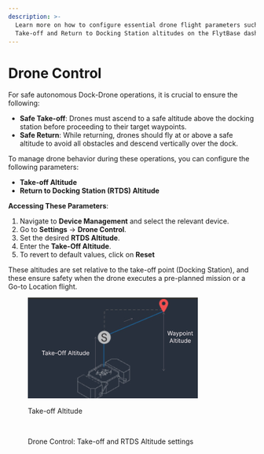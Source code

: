 ```yaml
---
description: >-
  Learn more on how to configure essential drone flight parameters such as
  Take-off and Return to Docking Station altitudes on the FlytBase dashboard.
---
```


# Drone Control

For safe autonomous Dock-Drone operations, it is crucial to ensure the following:

* **Safe Take-off**: Drones must ascend to a safe altitude above the docking station before proceeding to their target waypoints.
* **Safe Return**: While returning, drones should fly at or above a safe altitude to avoid all obstacles and descend vertically over the dock.

To manage drone behavior during these operations, you can configure the following parameters:

* **Take-off Altitude**
* **Return to Docking Station (RTDS) Altitude**

**Accessing These Parameters**:

1. Navigate to **Device Management** and select the relevant device.
2. Go to **Settings** -> **Drone Control**.
3. Set the desired **RTDS Altitude**.
4. Enter the **Take-Off Altitude**.&#x20;
5. To revert to default values, click on **Reset**

These altitudes are set relative to the take-off point (Docking Station), and these ensure safety when the drone executes a pre-planned mission or a Go-to Location flight.

<figure><img src="../../../../.gitbook/assets/image (104).png" alt=""><figcaption><p>Take-off Altitude</p></figcaption></figure>

<figure><img src="../../../../.gitbook/assets/capture_20240419190741508.bmp" alt=""><figcaption><p>Drone Control: Take-off and RTDS Altitude settings</p></figcaption></figure>
